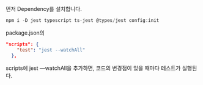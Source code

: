 먼저 Dependency를 설치합니다.

```jsx
npm i -D jest typescript ts-jest @types/jest config:init
```

package.json의

```json
"scripts": {
    "test": "jest --watchAll"
  },
```

scripts에 jest —watchAll을 추가하면, 코드의 변경점이 있을 때마다 테스트가 실행된다.